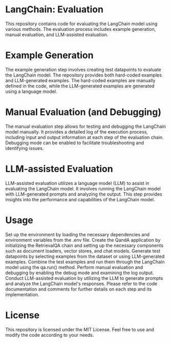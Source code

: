 # LangChain: Evaluation
This repository contains code for evaluating the LangChain model using various methods. The evaluation process includes example generation, manual evaluation, and LLM-assisted evaluation.

# Example Generation
The example generation step involves creating test datapoints to evaluate the LangChain model. The repository provides both hard-coded examples and LLM-generated examples. The hard-coded examples are manually defined in the code, while the LLM-generated examples are generated using a language model.

# Manual Evaluation (and Debugging)
The manual evaluation step allows for testing and debugging the LangChain model manually. It provides a detailed log of the execution process, including input and output information at each step of the evaluation chain. Debugging mode can be enabled to facilitate troubleshooting and identifying issues.

# LLM-assisted Evaluation
LLM-assisted evaluation utilizes a language model (LLM) to assist in evaluating the LangChain model. It involves running the LangChain model with LLM-generated prompts and analyzing the output. This step provides insights into the performance and capabilities of the LangChain model.

# Usage
Set up the environment by loading the necessary dependencies and environment variables from the .env file.
Create the QandA application by initializing the RetrievalQA chain and setting up the necessary components such as document loaders, vector stores, and chat models.
Generate test datapoints by selecting examples from the dataset or using LLM-generated examples.
Combine the test examples and run them through the LangChain model using the qa.run() method.
Perform manual evaluation and debugging by enabling the debug mode and examining the log output.
Conduct LLM-assisted evaluation by utilizing the LLM to generate prompts and analyze the LangChain model's responses.
Please refer to the code documentation and comments for further details on each step and its implementation.

# License
This repository is licensed under the MIT License. Feel free to use and modify the code according to your needs.
